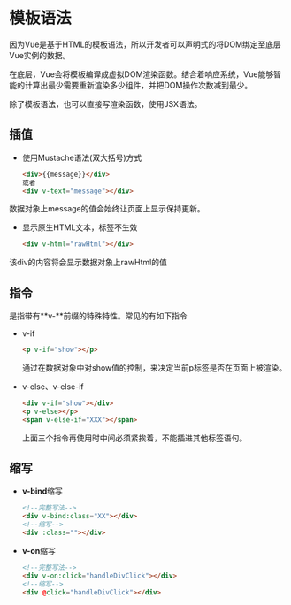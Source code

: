 # 模板语法

因为Vue是基于HTML的模板语法，所以开发者可以声明式的将DOM绑定至底层Vue实例的数据。

在底层，Vue会将模板编译成虚拟DOM渲染函数。结合着响应系统，Vue能够智能的计算出最少需要重新渲染多少组件，并把DOM操作次数减到最少。

除了模板语法，也可以直接写渲染函数，使用JSX语法。

## 插值

* 使用Mustache语法(双大括号)方式

    ```html
    <div>{{message}}</div>
    或者
    <div v-text="message"></div> 
    ```
数据对象上message的值会始终让页面上显示保持更新。

* 显示原生HTML文本，标签不生效

    ```html
    <div v-html="rawHtml"></div>
    ```
该div的内容将会显示数据对象上rawHtml的值

## 指令

是指带有**v-**前缀的特殊特性。常见的有如下指令

* v-if

    ```html
    <p v-if="show"></p>
    ```
    通过在数据对象中对show值的控制，来决定当前p标签是否在页面上被渲染。
    
* v-else、v-else-if

    ```html
    <div v-if="show"></div>
    <p v-else></p>
    <span v-else-if="XXX"></span>
    ```
    上面三个指令再使用时中间必须紧挨着，不能插进其他标签语句。
    
## 缩写

* **v-bind**缩写

    ```html
    <!--完整写法-->
    <div v-bind:class="XX"></div>
    <!--缩写-->
    <div :class=""></div>
    ```

* **v-on**缩写

    ```html
    <!--完整写法-->
    <div v-on:click="handleDivClick"></div>
    <!--缩写-->
    <div @click="handleDivClick"></div>
    ```
